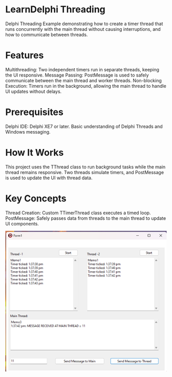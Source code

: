 
# LearnDelphi Threading
Delphi Threading Example demonstrating how to create a timer thread that runs concurrently with the main thread without causing interruptions, and how to communicate between threads.

# Features
Multithreading: Two independent timers run in separate threads, keeping the UI responsive.
Message Passing: PostMessage is used to safely communicate between the main thread and worker threads.
Non-blocking Execution: Timers run in the background, allowing the main thread to handle UI updates without delays.

# Prerequisites
Delphi IDE: Delphi XE7 or later.
Basic understanding of Delphi Threads and Windows messaging.

# How It Works
This project uses the TThread class to run background tasks while the main thread remains responsive. Two threads simulate timers, and PostMessage is used to update the UI with thread data.

# Key Concepts
Thread Creation: Custom TTimerThread class executes a timed loop.
PostMessage: Safely passes data from threads to the main thread to update UI components.


![Screenshot_1](https://github.com/raghunathbhandari/LearnDelphi/blob/main/Threading1.png)

